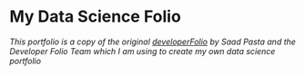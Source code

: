 # My Data Science Folio

*This portfolio is a copy of the original [developerFolio](https://github.com/saadpasta/developerFolio/tree/master) by Saad Pasta and the Developer Folio Team which I am using to create my own data science portfolio*
